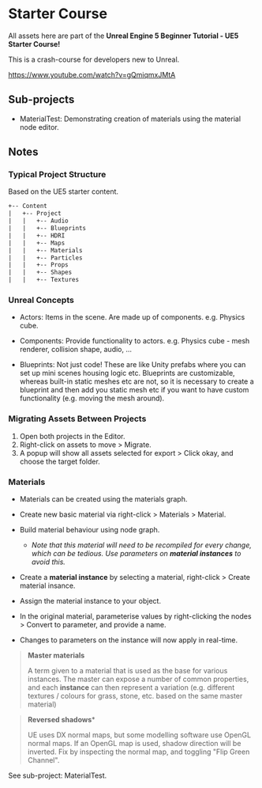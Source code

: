 # Starter Course

All assets here are part of the **Unreal Engine 5 Beginner Tutorial - UE5 Starter Course!**

This is a crash-course for developers new to Unreal.

https://www.youtube.com/watch?v=gQmiqmxJMtA

## Sub-projects

- MaterialTest: Demonstrating creation of materials using the material node editor.

## Notes

### Typical Project Structure

Based on the UE5 starter content.

```txt
+-- Content
|   +-- Project
|   |   +-- Audio
|   |   +-- Blueprints
|   |   +-- HDRI
|   |   +-- Maps
|   |   +-- Materials
|   |   +-- Particles
|   |   +-- Props
|   |   +-- Shapes
|   |   +-- Textures
```

### Unreal Concepts

- Actors: Items in the scene. Are made up of components. e.g. Physics cube.
- Components: Provide functionality to actors. e.g. Physics cube - mesh renderer, collision shape, audio, ...

- Blueprints: Not just code! These are like Unity prefabs where you can set up mini scenes housing logic etc. Blueprints are customizable, whereas built-in static meshes etc are not, so it is necessary to create a blueprint and then add you static mesh etc if you want to have custom functionality (e.g. moving the mesh around).

### Migrating Assets Between Projects

1. Open both projects in the Editor.
2. Right-click on assets to move > Migrate.
3. A popup will show all assets selected for export > Click okay, and choose the target folder.

### Materials

- Materials can be created using the materials graph.
- Create new basic material via right-click > Materials > Material.
- Build material behaviour using node graph.
  - *Note that this material will need to be recompiled for every change, which can be tedious. Use parameters on **material instances** to avoid this.*

- Create a **material instance** by selecting a material, right-click > Create material insance.
- Assign the material instance to your object.
- In the original material, parameterise values by right-clicking the nodes > Convert to parameter, and provide a name.
- Changes to parameters on the instance will now apply in real-time.

> **Master materials**
>
> A term given to a material that is used as the base for various instances. The master can expose a number of common properties, and each **instance** can then represent a variation (e.g. different textures / colours for grass, stone, etc. based on the same master material)

> **Reversed shadows***
>
> UE uses DX normal maps, but some modelling software use OpenGL normal maps.
> If an OpenGL map is used, shadow direction will be inverted.
> Fix by inspecting the normal map, and toggling "Flip Green Channel".

See sub-project: MaterialTest.